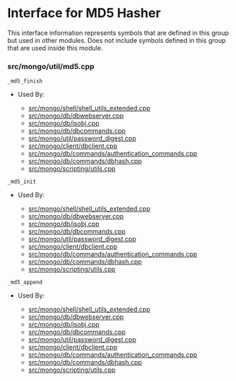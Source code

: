 
# Interface for MD5 Hasher
This interface information represents symbols that are defined in this group but used in other modules.  Does not include symbols defined in this group that are used inside this module.

### src/mongo/util/md5.cpp

<div></div>

    _md5_finish

- Used By:

    - [src/mongo/shell/shell\_utils\_extended.cpp](../../../../mongo\_shell/mongo\_shell)
    - [src/mongo/db/dbwebserver.cpp](../../../../network/web\_server)
    - [src/mongo/db/jsobj.cpp](../../../../bson/bson)
    - [src/mongo/db/dbcommands.cpp](../../../../query\_and\_operation\_handling/database\_commands)
    - [src/mongo/util/password\_digest.cpp](../../../../security/authentication\_utilities)
    - [src/mongo/client/dbclient.cpp](../../../../network/cpp\_client\_driver)
    - [src/mongo/db/commands/authentication\_commands.cpp](../../../../security/authentication)
    - [src/mongo/db/commands/dbhash.cpp](../../../../query\_and\_operation\_handling/database\_commands)
    - [src/mongo/scripting/utils.cpp](../../../../javascript/javascript\_libraries)

<div></div>

    _md5_init

- Used By:

    - [src/mongo/shell/shell\_utils\_extended.cpp](../../../../mongo\_shell/mongo\_shell)
    - [src/mongo/db/dbwebserver.cpp](../../../../network/web\_server)
    - [src/mongo/db/jsobj.cpp](../../../../bson/bson)
    - [src/mongo/db/dbcommands.cpp](../../../../query\_and\_operation\_handling/database\_commands)
    - [src/mongo/util/password\_digest.cpp](../../../../security/authentication\_utilities)
    - [src/mongo/client/dbclient.cpp](../../../../network/cpp\_client\_driver)
    - [src/mongo/db/commands/authentication\_commands.cpp](../../../../security/authentication)
    - [src/mongo/db/commands/dbhash.cpp](../../../../query\_and\_operation\_handling/database\_commands)
    - [src/mongo/scripting/utils.cpp](../../../../javascript/javascript\_libraries)

<div></div>

    _md5_append

- Used By:

    - [src/mongo/shell/shell\_utils\_extended.cpp](../../../../mongo\_shell/mongo\_shell)
    - [src/mongo/db/dbwebserver.cpp](../../../../network/web\_server)
    - [src/mongo/db/jsobj.cpp](../../../../bson/bson)
    - [src/mongo/db/dbcommands.cpp](../../../../query\_and\_operation\_handling/database\_commands)
    - [src/mongo/util/password\_digest.cpp](../../../../security/authentication\_utilities)
    - [src/mongo/client/dbclient.cpp](../../../../network/cpp\_client\_driver)
    - [src/mongo/db/commands/authentication\_commands.cpp](../../../../security/authentication)
    - [src/mongo/db/commands/dbhash.cpp](../../../../query\_and\_operation\_handling/database\_commands)
    - [src/mongo/scripting/utils.cpp](../../../../javascript/javascript\_libraries)
